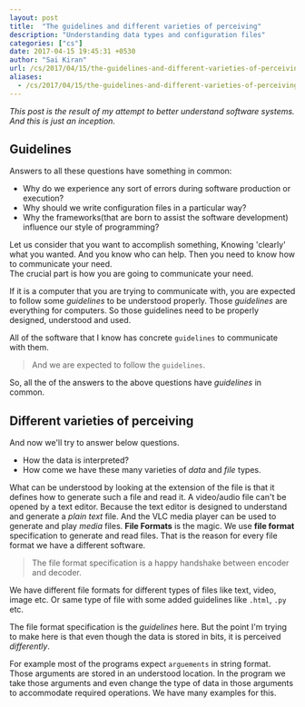 ```yaml
---
layout: post
title:  "The guidelines and different varieties of perceiving"
description: "Understanding data types and configuration files"
categories: ["cs"]
date: 2017-04-15 19:45:31 +0530
author: "Sai Kiran"
url: /cs/2017/04/15/the-guidelines-and-different-varieties-of-perceiving.html
aliases:
  - /cs/2017/04/15/the-guidelines-and-different-varieties-of-perceiving.html
---
```


*This post is the result of my attempt to better understand software systems. 
And this is just an inception.* 

## Guidelines

Answers to all these questions have something in common:
- Why do we experience any sort of errors during software production or execution?
- Why should we write configuration files in a particular way? 
- Why the frameworks(that are born to assist the software development) influence our style of programming?  

Let us consider that you want to accomplish something, 
Knowing 'clearly' what you wanted. 
And you know who can help.
Then you need to know how to communicate your need.  
The crucial part is how you are going to communicate your need.  

If it is a computer that you are trying to communicate with, 
you are expected to follow some *guidelines* to be understood properly.
Those *guidelines* are everything for computers. 
So those guidelines need to be properly designed, understood and used.

All of the software that I know has concrete `guidelines` to communicate with them.
> And we are expected to follow the `guidelines`.

So, all the of the answers to the above questions have *guidelines* in common.

## Different varieties of perceiving
And now we'll try to answer below questions.
- How the data is interpreted? 
- How come we have these many varieties of *data* and *file* types.

What can be understood by looking at the extension of the file is that it defines 
how to generate such a file and read it. 
A video/audio file can't be opened by a text editor.
Because the text editor is designed to understand and generate a *plain text* file.
And the VLC media player can be used to generate and play *media* files. **File Formats** 
is the magic. We use **file format** specification to generate and read files.
That is the reason for every file format we have a different software. 

> The file format specification is a happy handshake between encoder and decoder.

We have different file formats for different types of files like text, video, image etc.
Or same type of file with some added guidelines like `.html`, `.py` etc.

The file format specification is the *guidelines* here. 
But the point I'm trying to make here is that even though 
the data is stored in bits, it is perceived *differently*.

For example most of the programs expect `arguements` in string format. 
Those arguments are stored in an understood location. In the program we 
take those arguments and even change the type of data in those arguments 
to accommodate required operations. We have many examples for this.